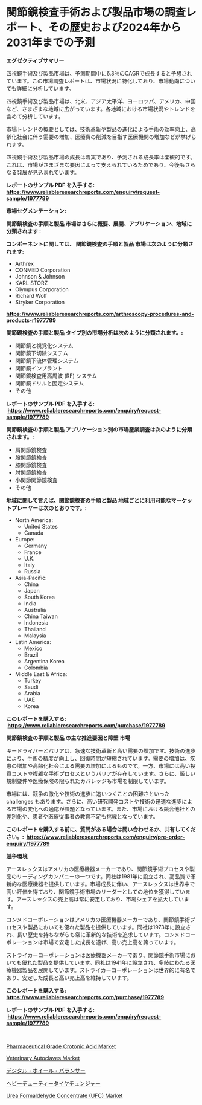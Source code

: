 <p><h1>関節鏡検査手術および製品市場の調査レポート、その歴史および2024年から2031年までの予測</h1></p><p><strong>エグゼクティブサマリー</strong></p>
<p><p>四視鏡手術及び製品市場は、予測期間中に6.3％のCAGRで成長すると予想されています。この市場調査レポートは、市場状況に特化しており、市場動向についても詳細に分析しています。</p><p>四視鏡手術及び製品市場は、北米、アジア太平洋、ヨーロッパ、アメリカ、中国など、さまざまな地域に広がっています。各地域における市場状況やトレンドを含めて分析しています。</p><p>市場トレンドの概要としては、技術革新や製品の進化による手術の効率向上、高齢化社会に伴う需要の増加、医療費の削減を目指す医療機関の増加などが挙げられます。</p><p>四視鏡手術及び製品市場の成長は着実であり、予測される成長率は楽観的です。これは、市場がさまざまな要因によって支えられているためであり、今後もさらなる発展が見込まれています。</p></p>
<p><strong>レポートのサンプル PDF を入手する: <a href="https://www.reliableresearchreports.com/enquiry/request-sample/1977789">https://www.reliableresearchreports.com/enquiry/request-sample/1977789</a></strong></p>
<p><strong>市場セグメンテーション:</strong></p>
<p><strong> 関節鏡検査の手順と製品 市場はさらに概要、展開、アプリケーション、地域に分類されます :</strong></p>
<p><strong>コンポーネントに関しては、 関節鏡検査の手順と製品 市場は次のように分類されます: &nbsp;</strong></p>
<p><ul><li>Arthrex</li><li>CONMED Corporation</li><li>Johnson & Johnson</li><li>KARL STORZ</li><li>Olympus Corporation</li><li>Richard Wolf</li><li>Stryker Corporation</li></ul></p>
<p><strong><a href="https://www.reliableresearchreports.com/arthroscopy-procedures-and-products-r1977789">https://www.reliableresearchreports.com/arthroscopy-procedures-and-products-r1977789</a></strong></p>
<p><strong> 関節鏡検査の手順と製品 タイプ別の市場分析は次のように分類されます。:</strong></p>
<p><ul><li>関節鏡と視覚化システム</li><li>関節鏡下切除システム</li><li>関節鏡下流体管理システム</li><li>関節鏡インプラント</li><li>関節鏡検査用高周波 (RF) システム</li><li>関節鏡ドリルと固定システム</li><li>その他</li></ul></p>
<p><strong>レポートのサンプル PDF を入手する: &nbsp;<a href="https://www.reliableresearchreports.com/enquiry/request-sample/1977789">https://www.reliableresearchreports.com/enquiry/request-sample/1977789</a></strong></p>
<p><strong> 関節鏡検査の手順と製品 アプリケーション別の市場産業調査は次のように分類されます。:</strong></p>
<p><ul><li>肩関節鏡検査</li><li>股関節鏡検査</li><li>膝関節鏡検査</li><li>肘関節鏡検査</li><li>小関節関節鏡検査</li><li>その他</li></ul></p>
<p><strong>地域に関して言えば、関節鏡検査の手順と製品 地域ごとに利用可能なマーケットプレーヤーは次のとおりです。:</strong></p>
<p><ul>
    <li>
        North America:
        <ul>
            <li>United States</li>
            <li>Canada</li>
        </ul>
    </li>
    <li>
        Europe:
        <ul>
            <li>Germany</li>
            <li>France</li>
            <li>U.K.</li>
            <li>Italy</li>
            <li>Russia</li>
        </ul>
    </li>
    <li>
        Asia-Pacific:
        <ul>
            <li>China</li>
            <li>Japan</li>
            <li>South Korea</li>
            <li>India</li>
            <li>Australia</li>
            <li>China Taiwan</li>
            <li>Indonesia</li>
            <li>Thailand</li>
            <li>Malaysia</li>
        </ul>
    </li>
    <li>
        Latin America:
        <ul>
            <li>Mexico</li>
            <li>Brazil</li>
            <li>Argentina Korea</li>
            <li>Colombia</li>
        </ul>
    </li>
    <li>
        Middle East & Africa:
        <ul>
            <li>Turkey</li>
            <li>Saudi</li>
            <li>Arabia</li>
            <li>UAE</li>
            <li>Korea</li>
        </ul>
    </li>
    </ul></p>
<p><strong>このレポートを購入する: &nbsp;<a href="https://www.reliableresearchreports.com/purchase/1977789">https://www.reliableresearchreports.com/purchase/1977789</a></strong></p>
<p><strong>関節鏡検査の手順と製品 の主な推進要因と障壁 市場</strong></p>
<p><p>キードライバーとバリアは、急速な技術革新と高い需要の増加です。技術の進歩により、手術の精度が向上し、回復時間が短縮されています。需要の増加は、疾患の増加や高齢化社会による需要の増加によるものです。一方、市場には高い投資コストや複雑な手術プロセスというバリアが存在しています。さらに、厳しい規制要件や医療保険の限られたカバレッジも市場を制限しています。</p><p>市場には、競争の激化や技術の進歩に追いつくことの困難さといった challenges もあります。さらに、高い研究開発コストや技術の迅速な進歩による市場の変化への適応が課題となっています。また、市場における競合他社との差別化や、患者や医療従事者の教育不足も挑戦となっています。</p></p>
<p><strong>このレポートを購入する前に、質問がある場合は問い合わせるか、共有してください。:&nbsp; <a href="https://www.reliableresearchreports.com/enquiry/pre-order-enquiry/1977789">https://www.reliableresearchreports.com/enquiry/pre-order-enquiry/1977789</a></strong></p>
<p><strong>競争環境</strong></p>
<p><p>アースレックスはアメリカの医療機器メーカーであり、関節鏡手術プロセスや製品のリーディングカンパニーの一つです。同社は1981年に設立され、高品質で革新的な医療機器を提供しています。市場成長に伴い、アースレックスは世界中で高い評価を得ており、関節鏡手術市場のリーダーとしての地位を獲得しています。アースレックスの売上高は常に安定しており、市場シェアを拡大しています。</p><p>コンメドコーポレーションはアメリカの医療機器メーカーであり、関節鏡手術プロセスや製品においても優れた製品を提供しています。同社は1973年に設立され、長い歴史を持ちながらも常に革新的な技術を追求しています。コンメドコーポレーションは市場で安定した成長を遂げ、高い売上高を誇っています。</p><p>ストライカーコーポレーションは医療機器メーカーであり、関節鏡手術市場においても優れた製品を提供しています。同社は1941年に設立され、多岐にわたる医療機器製品を展開しています。ストライカーコーポレーションは世界的に有名であり、安定した成長と高い売上高を維持しています。</p></p>
<p><strong>このレポートを購入する: &nbsp; <a href="https://www.reliableresearchreports.com/purchase/1977789">https://www.reliableresearchreports.com/purchase/1977789</a></strong></p>
<p><strong>レポートのサンプル PDF を入手する: &nbsp;<a href="https://www.reliableresearchreports.com/enquiry/request-sample/1977789">https://www.reliableresearchreports.com/enquiry/request-sample/1977789</a></strong><strong></strong></p>
<p>&nbsp;</p>
<p><p><a href="https://noble-drawer-34c.notion.site/Pharmaceutical-Grade-Crotonic-Acid-Market-Size-Reveals-the-Best-Marketing-Channels-In-Global-Industr-3d31f2e5896846d4b0e761f5da09be0c">Pharmaceutical Grade Crotonic Acid Market</a></p><p><a href="https://github.com/bobicer/Market-Research-Report-List-3/blob/main/veterinary-autoclaves-market.md">Veterinary Autoclaves Market</a></p><p><a href="https://github.com/CloydAbbott2023/Market-Research-Report-List-1/blob/main/156230048858.md">デジタル・ホイール・バランサー</a></p><p><a href="https://github.com/AaronVargas43/Market-Research-Report-List-1/blob/main/967636648857.md">ヘビーデューティータイヤチェンジャー</a></p><p><a href="https://issuu.com/reportprime-2/docs/urea-formaldehyde-concentrate-ufc-market-size-2030">Urea Formaldehyde Concentrate (UFC) Market</a></p></p>
